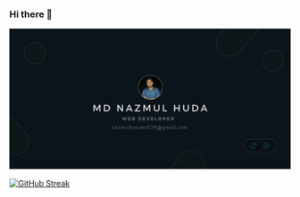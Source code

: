 ### Hi there 👋

<!--
**nazmul-main/nazmul-main** is a ✨ _special_ ✨ repository because its `README.md` (this file) appears on your GitHub profile.

Here are some ideas to get you started:

- 🔭 I’m currently working on ...
- 🌱 I’m currently learning ...
- 👯 I’m looking to collaborate on ...
- 🤔 I’m looking for help with ...
- 💬 Ask me about ...
- 📫 How to reach me: ...
- 😄 Pronouns: ...
- ⚡ Fun fact: ...
-->
![logo](images/Birthday%20(4).png)

[![GitHub Streak](https://github-readme-streak-stats.herokuapp.com?user=nazmul-main&theme=whatsapp-dark2)](https://git.io/streak-stats)

